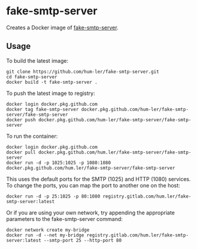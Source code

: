 # fake-smtp-server

Creates a Docker image of [fake-smtp-server](https://github.com/ReachFive/fake-smtp-server).

## Usage

To build the latest image:
```
git clone https://github.com/hum-ler/fake-smtp-server.git
cd fake-smtp-server
docker build -t fake-smtp-server .
```

To push the latest image to registry:
```
docker login docker.pkg.github.com
docker tag fake-smtp-server docker.pkg.github.com/hum-ler/fake-smtp-server/fake-smtp-server
docker push docker.pkg.github.com/hum-ler/fake-smtp-server/fake-smtp-server
```

To run the container:
```
docker login docker.pkg.github.com
docker pull docker.pkg.github.com/hum.ler/fake-smtp-server/fake-smtp-server
docker run -d -p 1025:1025 -p 1080:1080 docker.pkg.github.com/hum.ler/fake-smtp-server/fake-smtp-server
```

This uses the default ports for the SMTP (1025) and HTTP (1080) services. To change the ports, you can map the port to another one on the host:
```
docker run -d -p 25:1025 -p 80:1080 registry.gitlab.com/hum.ler/fake-smtp-server:latest
```

Or if you are using your own network, try appending the appropriate parameters to the fake-smtp-server command:
```
docker network create my-bridge
docker run -d --net my-bridge registry.gitlab.com/hum.ler/fake-smtp-server:latest --smtp-port 25 --http-port 80
```
